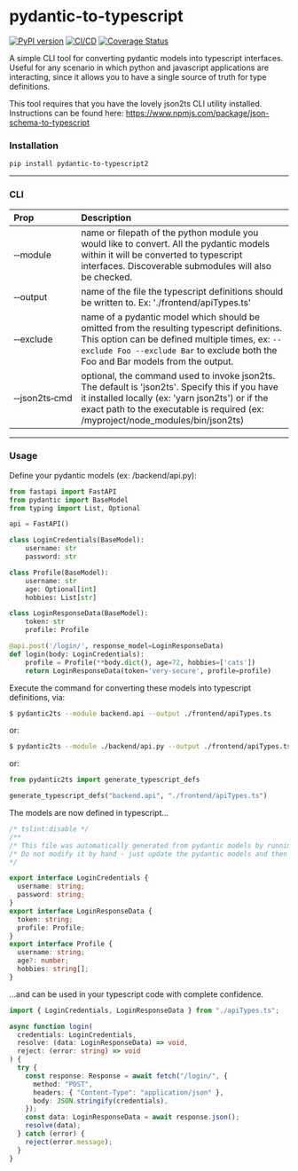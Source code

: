 # pydantic-to-typescript

[![PyPI version](https://badge.fury.io/py/pydantic-to-typescript.svg)](https://badge.fury.io/py/pydantic-to-typescript)
[![CI/CD](https://github.com/dariuslabs/pydantic-to-typescript2/actions/workflows/cicd.yml/badge.svg)](https://github.com/dariuslabs/pydantic-to-typescript2/actions/workflows/cicd.yml)
[![Coverage Status](https://coveralls.io/repos/github/dariuslabs/pydantic-to-typescript2/badge.svg?branch=master)](https://coveralls.io/github/dariuslabs/pydantic-to-typescript2?branch=master)

A simple CLI tool for converting pydantic models into typescript interfaces. Useful for any scenario in which python and javascript applications are interacting, since it allows you to have a single source of truth for type definitions.

This tool requires that you have the lovely json2ts CLI utility installed. Instructions can be found here: https://www.npmjs.com/package/json-schema-to-typescript

### Installation

```shell
pip install pydantic-to-typescript2
```

---

### CLI

| Prop                            | Description                                                                                                                                                                                                                             |
| :------------------------------ | :-------------------------------------------------------------------------------------------------------------------------------------------------------------------------------------------------------------------------------------- |
| &#8209;&#8209;module            | name or filepath of the python module you would like to convert. All the pydantic models within it will be converted to typescript interfaces. Discoverable submodules will also be checked.                                            |
| &#8209;&#8209;output            | name of the file the typescript definitions should be written to. Ex: './frontend/apiTypes.ts'                                                                                                                                          |
| &#8209;&#8209;exclude           | name of a pydantic model which should be omitted from the resulting typescript definitions. This option can be defined multiple times, ex: `--exclude Foo --exclude Bar` to exclude both the Foo and Bar models from the output.        |
| &#8209;&#8209;json2ts&#8209;cmd | optional, the command used to invoke json2ts. The default is 'json2ts'. Specify this if you have it installed locally (ex: 'yarn json2ts') or if the exact path to the executable is required (ex: /myproject/node_modules/bin/json2ts) |

---

### Usage

Define your pydantic models (ex: /backend/api.py):

```python
from fastapi import FastAPI
from pydantic import BaseModel
from typing import List, Optional

api = FastAPI()

class LoginCredentials(BaseModel):
    username: str
    password: str

class Profile(BaseModel):
    username: str
    age: Optional[int]
    hobbies: List[str]

class LoginResponseData(BaseModel):
    token: str
    profile: Profile

@api.post('/login/', response_model=LoginResponseData)
def login(body: LoginCredentials):
    profile = Profile(**body.dict(), age=72, hobbies=['cats'])
    return LoginResponseData(token='very-secure', profile=profile)
```

Execute the command for converting these models into typescript definitions, via:

```bash
$ pydantic2ts --module backend.api --output ./frontend/apiTypes.ts
```

or:

```bash
$ pydantic2ts --module ./backend/api.py --output ./frontend/apiTypes.ts
```

or:

```python
from pydantic2ts import generate_typescript_defs

generate_typescript_defs("backend.api", "./frontend/apiTypes.ts")
```

The models are now defined in typescript...

```ts
/* tslint:disable */
/**
/* This file was automatically generated from pydantic models by running pydantic2ts.
/* Do not modify it by hand - just update the pydantic models and then re-run the script
*/

export interface LoginCredentials {
  username: string;
  password: string;
}
export interface LoginResponseData {
  token: string;
  profile: Profile;
}
export interface Profile {
  username: string;
  age?: number;
  hobbies: string[];
}
```

...and can be used in your typescript code with complete confidence.

```ts
import { LoginCredentials, LoginResponseData } from "./apiTypes.ts";

async function login(
  credentials: LoginCredentials,
  resolve: (data: LoginResponseData) => void,
  reject: (error: string) => void
) {
  try {
    const response: Response = await fetch("/login/", {
      method: "POST",
      headers: { "Content-Type": "application/json" },
      body: JSON.stringify(credentials),
    });
    const data: LoginResponseData = await response.json();
    resolve(data);
  } catch (error) {
    reject(error.message);
  }
}
```
